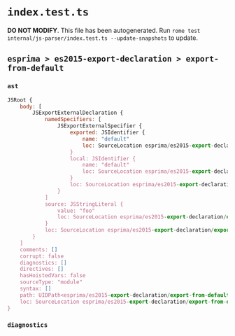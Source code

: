 # `index.test.ts`

**DO NOT MODIFY**. This file has been autogenerated. Run `rome test internal/js-parser/index.test.ts --update-snapshots` to update.

## `esprima > es2015-export-declaration > export-from-default`

### `ast`

```javascript
JSRoot {
	body: [
		JSExportExternalDeclaration {
			namedSpecifiers: [
				JSExportExternalSpecifier {
					exported: JSIdentifier {
						name: "default"
						loc: SourceLocation esprima/es2015-export-declaration/export-from-default/input.js 1:8-1:15 (default)
					}
					local: JSIdentifier {
						name: "default"
						loc: SourceLocation esprima/es2015-export-declaration/export-from-default/input.js 1:8-1:15 (default)
					}
					loc: SourceLocation esprima/es2015-export-declaration/export-from-default/input.js 1:8-1:15
				}
			]
			source: JSStringLiteral {
				value: "foo"
				loc: SourceLocation esprima/es2015-export-declaration/export-from-default/input.js 1:22-1:27
			}
			loc: SourceLocation esprima/es2015-export-declaration/export-from-default/input.js 1:0-1:28
		}
	]
	comments: []
	corrupt: false
	diagnostics: []
	directives: []
	hasHoistedVars: false
	sourceType: "module"
	syntax: []
	path: UIDPath<esprima/es2015-export-declaration/export-from-default/input.js>
	loc: SourceLocation esprima/es2015-export-declaration/export-from-default/input.js 1:0-2:0
}
```

### `diagnostics`

```

```
